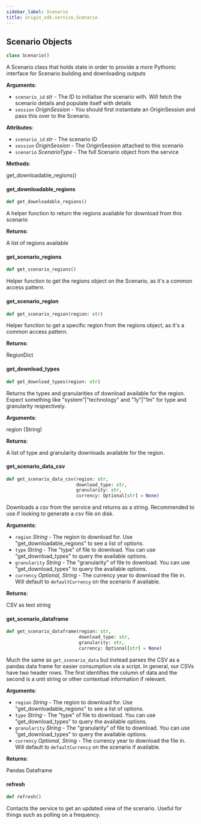 ```yaml
---
sidebar_label: Scenario
title: origin_sdk.service.Scenario
---
```


## Scenario Objects

```python
class Scenario()
```

A Scenario class that holds state in order to provide a more Pythonic
interface for Scenario building and downloading outputs

**Arguments**:

- `scenario_id` _str_ - The ID to initialise the scenario with. Will fetch
  the scenario details and populate itself with details
- `session` _OriginSession_ - You should first instantiate an OriginSession
  and pass this over to the Scenario.
  

**Attributes**:

- `scenario_id` _str_ - The scenario ID
- `session` _OriginSession_ - The OriginSession attached to this scenario
- `scenario` _ScenarioType_ - The full Scenario object from the service
  

**Methods**:

  get_downloadable_regions()

#### get\_downloadable\_regions

```python
def get_downloadable_regions()
```

A helper function to return the regions available for download from
this scenario

**Returns**:

  A list of regions available

#### get\_scenario\_regions

```python
def get_scenario_regions()
```

Helper function to get the regions object on the Scenario, as it&#x27;s a
common access pattern.

#### get\_scenario\_region

```python
def get_scenario_region(region: str)
```

Helper function to get a specific region from the regions object, as
it&#x27;s a common access pattern.

**Returns**:

  RegionDict

#### get\_download\_types

```python
def get_download_types(region: str)
```

Returns the types and granularities of download available for the region. Expect something
like &quot;system&quot;|&quot;technology&quot; and &quot;1y&quot;|&quot;1m&quot; for type and granularity
respectively.

**Arguments**:

  region (String)
  

**Returns**:

  A list of type and granularity downloads available for the region.

#### get\_scenario\_data\_csv

```python
def get_scenario_data_csv(region: str,
                          download_type: str,
                          granularity: str,
                          currency: Optional[str] = None)
```

Downloads a csv from the service and returns as a string. Recommended to
use if looking to generate a csv file on disk.

**Arguments**:

- `region` _String_ - The region to download for. Use
  &quot;get_downloadable_regions&quot; to see a list of options.
- `type` _String_ - The &quot;type&quot; of file to download. You can use
  &quot;get_download_types&quot; to query the available options.
- `granularity` _String_ - The &quot;granularity&quot; of file to download. You can use
  &quot;get_download_types&quot; to query the available options.
- `currency` _Optional, String_ - The currency year to download the file
  in. Will default to `defaultCurrency` on the scenario if available.
  

**Returns**:

  CSV as text string

#### get\_scenario\_dataframe

```python
def get_scenario_dataframe(region: str,
                           download_type: str,
                           granularity: str,
                           currency: Optional[str] = None)
```

Much the same as `get_scenario_data` but instead parses the CSV as a
pandas data frame for easier consumption via a script. In general, our
CSVs have two header rows. The first identifies the column of data and
the second is a unit string or other contextual information if relevant.

**Arguments**:

- `region` _String_ - The region to download for. Use
  &quot;get_downloadable_regions&quot; to see a list of options.
- `type` _String_ - The &quot;type&quot; of file to download. You can use
  &quot;get_download_types&quot; to query the available options.
- `granularity` _String_ - The &quot;granularity&quot; of file to download. You can use
  &quot;get_download_types&quot; to query the available options.
- `currency` _Optional, String_ - The currency year to download the file
  in. Will default to `defaultCurrency` on the scenario if available.
  

**Returns**:

  Pandas Dataframe

#### refresh

```python
def refresh()
```

Contacts the service to get an updated view of the scenario. Useful for
things such as polling on a frequency.

